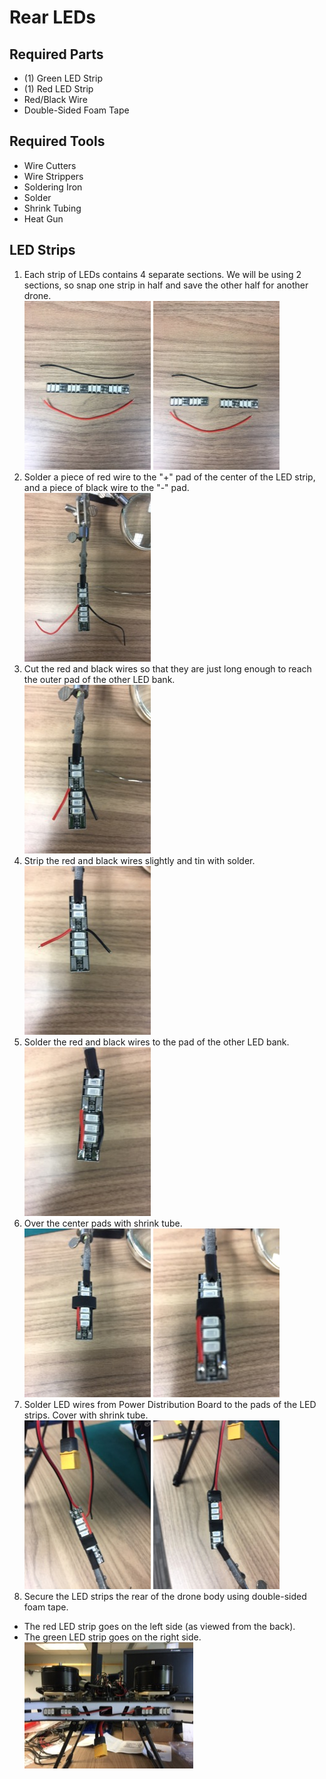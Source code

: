 Rear LEDs
==

Required Parts
--

- (1) Green LED Strip
- (1) Red LED Strip
- Red/Black Wire
- Double-Sided Foam Tape

Required Tools
--

- Wire Cutters
- Wire Strippers
- Soldering Iron
- Solder
- Shrink Tubing
- Heat Gun


LED Strips
--

1. Each strip of LEDs contains 4 separate sections. We will be using 2 sections, so snap one strip in half and save the other half for another drone.\
  ![LED - Full Strip](../images/led_full_strip.jpg)
  ![LED - Half Strip](../images/led_half_Strip.jpg)
1. Solder a piece of red wire to the "+" pad of the center of the LED strip, and a piece of black wire to the "-" pad.\
  ![LED - Center Wires](../images/led_center_wires.jpg)
1. Cut the red and black wires so that they are just long enough to reach the outer pad of the other LED bank.\
  ![LED - Wires Cut](../images/led_wires_cut.jpg)
1. Strip the red and black wires slightly and tin with solder.\
  ![LED - Wires Stripped](../images/led_wires_stripped.jpg)
1. Solder the red and black wires to the pad of the other LED bank.\
  ![LED - Wires Complete](../images/led_wires_complete.jpg)
1. Over the center pads with shrink tube.\
  ![LED - Center Shrink Tube](../images/led_shrink_tube_1.jpg)
  ![LED - Center Shrink Tube](../images/led_shrink_tube_2.jpg)
1. Solder LED wires from Power Distribution Board to the pads of the LED strips. Cover with shrink tube.\
  ![LED - PDB Wires](../images/led_pdb_wires.jpg)
  ![LED - PDB Wires](../images/led_shrink_tube_3.jpg)
1. Secure the LED strips the rear of the drone body using double-sided foam tape.
  - The red LED strip goes on the left side (as viewed from the back).
  - The green LED strip goes on the right side.\
  ![LED - Installed](../images/led_installed.jpg)
